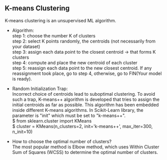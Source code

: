 ## K-means Clustering

K-means clustering is an unsupervised ML algorithm. 

* Algorithm:\
  step 1: choose the number K of clusters\
  step 2: select K points randomly, the centroids (not necessarily from your dataset)\
  step 3: assign each data point to the closest centroid → that forms K clusters\
  step 4: compute and place the new centroid of each cluster\
  step 5: reassign each data point to the new closest centroid. If any reassignment took place, go to step 4, otherwise, go to FIN(Your model is ready). 

* Random Initialization Trap:\
Incorrect choice of centroids lead to suboptimal clustering. To avoid such a trap, K-means++ algorithm is developed that tries to assign the initial centroids as far as possible. This algorithm has been embedded inside different K-means algorithms. In Scikit-Learn library, the parameter is "init" which must be set to "k-means++". \
$ from sklearn.cluster import KMeans\
$ cluster = KMeans(n_clusters=2, init='k-means++', max_iter=300, n_init=10)

* How to choose the optimal number of clusters?\
The most popular method is Elbow method, which uses Within Cluster Sum of Squares (WCSS) to determine the optimal number of clusters. 
